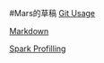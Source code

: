 #Mars的草稿
[Git Usage](gen/Git_Usage.html)

[Markdown](gen/Markdown.html)

[Spark Profilling](gen/Spark_Profilling.html)

